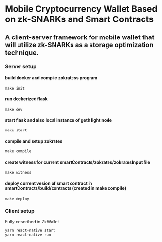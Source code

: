 # Mobile Cryptocurrency Wallet Based on zk-SNARKs and Smart Contracts

## A client-server framework for mobile wallet that will utilize zk-SNARKs as a storage optimization technique.

### Server setup
#### build docker and compile zokratess program
    make init
#### run dockerized flask
    make dev
#### start flask and also local instance of geth light node
    make start
#### compile and setup zokrates
    make compile
#### create witness for current smartContracts/zokrates/zokratesInput file
    make witness
#### deploy current vesion of smart contract in smartContracts/build/contracts (created in make compile)
    make deploy 

### Client setup
  Fully described in ZkWallet
  
    yarn react-native start
    yarn react-native run

